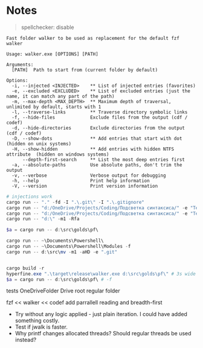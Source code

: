 # Notes

> spellchecker: disable

```text
Fast folder walker to be used as replacement for the default fzf walker

Usage: walker.exe [OPTIONS] [PATH]

Arguments:
  [PATH]  Path to start from (current folder by default)

Options:
  -i, --injected <INJECTED>    ** List of injected entries (favorites)
  -e, --excluded <EXCLUDED>    ** List of excluded entries (just the name, it can match any part of the path)
  -m, --max-depth <MAX_DEPTH>  ** Maximum depth of traversal, unlimited by default, starts with 1
  -l, --traverse-links         ** Traverse directory symbolic links
  -f, --hide-files             Exclude files from the output (cdf / codef)
  -d, --hide-directories       Exclude directories from the output (cdf / codef)
  -D, --show-dots              ** Add entries that start with dot (hidden on unix systems)
  -H, --show-hidden            ** Add entries with hidden NTFS attribute  (hidden on windows systems)
      --depth-first-search     ** List the most deep entries first
  -a, --absolute-paths         Use absolute paths, don't trim the output
  -v, --verbose                Verbose output for debugging
  -h, --help                   Print help information
  -V, --version                Print version information
```

```ps1
# injections work
cargo run -- "." -fd -I ".\.git\" -I ".\.gitignore"
cargo run -- "d:/OneDrive/Projects/Coding/Подсветка синтаксиса/" -e "TestResults"
cargo run -- "d:/OneDrive/Projects/Coding/Подсветка синтаксиса/" -e "TestResults" -e src -Ra
cargo run -- "d:\" -m1 -Rfa

$a = cargo run -- d:\src\golds\pf\

cargo run -- ~\Documents\Powershell\
cargo run -- ~\Documents\Powershell\Modules -f
cargo run -- d:\src\mv -m1 -aHD -e ".git"


cargo build -r
hyperfine.exe ".\target\release\walker.exe d:\src\golds\pf\" # 3s wide
$a = cargo run -- d:\src\golds\pf\ # -f


```

tests
OneDriveFolder
Drive root
regular folder

fzf << walker << codef
add parrallell reading and breadth-first

- Try without any logic applied - just plain iteration. I could have added something costly.
- Test if jwalk is faster.
- Why printf changes allocated threads? Should regular threads be used instead?
